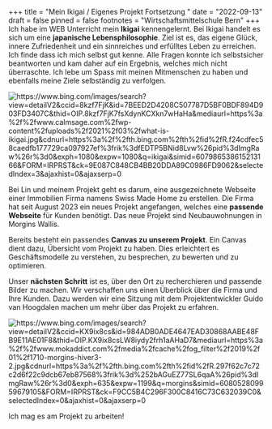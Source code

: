 +++
title = "Mein Ikigai / Eigenes Projekt Fortsetzung "
date = "2022-09-13"
draft = false
pinned = false
footnotes = "W﻿irtschaftsmittelschule Bern"
+++
I﻿ch habe im WEB Unterricht mein **Ikigai** kennengelernt. Bei Ikigai handelt es sich um eine **japanische Lebensphilosophie**. Ziel ist es, das eigene Glück, innere Zufriedenheit und ein sinnreiches und erfülltes Leben zu erreichen. Ich finde dass ich mich selbst gut kenne. Alle Fragen konnte ich selbstsicher beantworten und kam daher auf ein Ergebnis, welches mich nicht überraschte. Ich lebe um Spass mit meinen Mitmenschen zu haben und ebenfalls meine Ziele selbständig zu verfolgen. 

![https://www.bing.com/images/search?view=detailV2&ccid=8kzf7FjK&id=7BEED2D4208C507787D5BF0BDF894D903FD3407C&thid=OIP.8kzf7FjK7fsXdynKCXkn7wHaHa&mediaurl=https%3a%2f%2fwww.calmsage.com%2fwp-content%2fuploads%2f2021%2f03%2fwhat-is-ikigai.jpg&cdnurl=https%3a%2f%2fth.bing.com%2fth%2fid%2fR.f24cdfec58caedfb177729ca097927ef%3frik%3dfEDTP5BNid8Lvw%26pid%3dImgRaw%26r%3d0&exph=1080&expw=1080&q=ikigai&simid=607986538615213166&FORM=IRPRST&ck=9E087C848CB4BB20DDA89C0986FD9062&selectedIndex=3&ajaxhist=0&ajaxserp=0 ](https://th.bing.com/th/id/OIP.8kzf7FjK7fsXdynKCXkn7wHaHa?w=192&h=192&c=7&r=0&o=5&dpr=1.5&pid=1.7 "Vorlage Ikigai Model")

Bei Lin und meinem Projekt geht es darum, eine ausgezeichnete Webseite einer Immobilien Firma namens Swiss Made Home zu erstellen. Die Firma hat seit August 2023 ein neues Projekt angefangen, welches eine **passende Webseite** für Kunden benötigt. Das neue Projekt sind Neubauwohnungen in Morgins Wallis.

B﻿ereits besteht ein passendes **Canvas zu unserem Projekt**. Ein Canvas dient dazu, Übersicht vom Projekt zu haben. Dies erleichtert es Geschäftsmodelle zu verstehen, zu besprechen, zu bewerten und zu optimieren.

Unser **nächsten Schritt** ist es, über den Ort zu recherchieren und passende Bilder zu machen. Wir verschaffen uns einen Überblick über die Firma und Ihre Kunden. Dazu werden wir eine Sitzung mit dem Projektentwickler Guido van Hoogdalen machen um mehr über das Projekt zu erfahren.

![https://www.bing.com/images/search?view=detailV2&ccid=KX9ix8cs&id=984ADB0ADE4647EAD30868AABE48FB9E11AE01F8&thid=OIP.KX9ix8csLW8iydy2frh1aAHaD7&mediaurl=https%3a%2f%2fwww.mokaddict.com%2fmedia%2fcache%2fog_filter%2f2019%2f01%2f1710-morgins-hiver3-2.jpg&cdnurl=https%3a%2f%2fth.bing.com%2fth%2fid%2fR.297f62c7c72c2d6f22c9dcb67eb87568%3frik%3d%252bAGuEZ77SL6qaA%26pid%3dImgRaw%26r%3d0&exph=635&expw=1199&q=morgins&simid=608052809959679105&FORM=IRPRST&ck=F9CC5B4C296F300C8416C73C632039C0&selectedIndex=0&ajaxhist=0&ajaxserp=0 ](download.jpg "Morgins im Winter")

I﻿ch mag es am Projekt zu arbeiten!